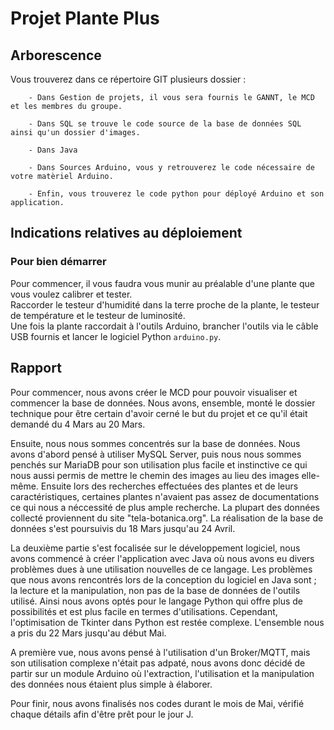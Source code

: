 # Projet Plante Plus  

## Arborescence  

Vous trouverez dans ce répertoire GIT plusieurs dossier :  

        - Dans Gestion de projets, il vous sera fournis le GANNT, le MCD et les membres du groupe.   

        - Dans SQL se trouve le code source de la base de données SQL ainsi qu'un dossier d'images.  

        - Dans Java  

        - Dans Sources Arduino, vous y retrouverez le code nécessaire de votre matèriel Arduino.  

        - Enfin, vous trouverez le code python pour déployé Arduino et son application.  


## Indications relatives au déploiement  

### Pour bien démarrer  

Pour commencer, il vous faudra vous munir au préalable d'une plante que vous voulez calibrer et tester.  
Raccorder le testeur d'humidité dans la terre proche de la plante, le testeur de température et le testeur de luminosité.  
Une fois la plante raccordait à l'outils Arduino, brancher l'outils via le câble USB fournis et lancer le logiciel Python `arduino.py`.  


## Rapport  

Pour commencer, nous avons créer le MCD pour pouvoir visualiser et commencer la base de données. Nous avons, ensemble, monté le dossier technique pour être certain d'avoir cerné le but du projet et ce qu'il était demandé du 4 Mars au 20 Mars.  

Ensuite, nous nous sommes concentrés sur la base de données. Nous avons d'abord pensé à utiliser MySQL Server, puis nous nous sommes penchés sur MariaDB pour son utilisation plus facile et instinctive ce qui nous aussi permis de mettre le chemin des images au lieu des images elle-même. Ensuite lors des recherches effectuées des plantes et de leurs caractéristiques, certaines plantes n'avaient pas assez de documentations ce qui nous a néccessité de plus ample recherche. La plupart des données collecté proviennent du site "tela-botanica.org". La réalisation de la base de données s'est poursuivis du 18 Mars jusqu'au 24 Avril.  

La deuxième partie s'est focalisée sur le développement logiciel, nous avons commencé à créer l'application avec Java où nous avons eu divers problèmes dues à une utilisation nouvelles de ce langage. Les problèmes que nous avons rencontrés lors de la conception du logiciel en Java sont ; la lecture et la manipulation, non pas de la base de données de l'outils utilisé. Ainsi nous avons optés pour le langage Python qui offre plus de possibilités et est plus facile en termes d'utilisations. Cependant, l'optimisation de Tkinter dans Python est restée complexe. L'ensemble nous a pris du 22 Mars jusqu'au début Mai.  

A première vue, nous avons pensé à l'utilisation d'un Broker/MQTT, mais son utilisation complexe n'était pas adpaté, nous avons donc décidé de partir sur un module Arduino où l'extraction, l'utilisation et la manipulation des données nous étaient plus simple à élaborer.  

Pour finir, nous avons finalisés nos codes durant le mois de Mai, vérifié chaque détails afin d'être prêt pour le jour J.  

